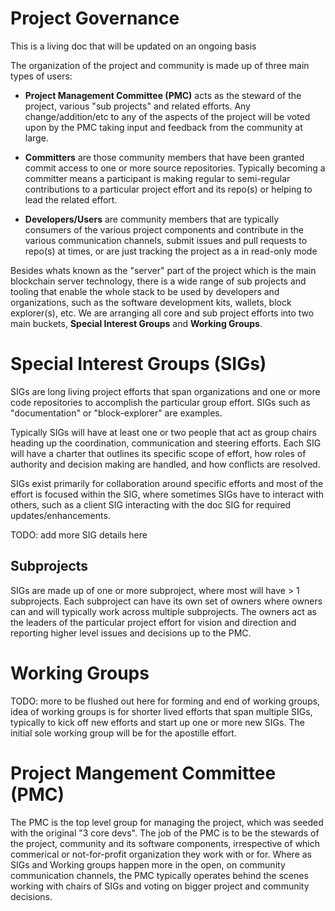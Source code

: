 
# Project Governance

This is a living doc that will be updated on an ongoing basis

The organization of the project and community is made up of three main types of users:

* **Project Management Committee (PMC)** acts as the steward of the project, various "sub projects" and related efforts. Any change/addition/etc to any of the aspects of the project will be voted upon by the PMC taking input and feedback from the community at large.

* **Committers** are those community members that have been granted commit access to one or more source repositories.  Typically becoming a committer means a participant is making regular to semi-regular contributions to a particular project effort and its repo(s) or helping to lead the related effort.

* **Developers/Users** are community members that are typically consumers of the various project components and contribute in the various communication channels, submit issues and pull requests to repo(s) at times, or are just tracking the project as a in read-only mode

Besides whats known as the "server" part of the project which is the main blockchain server technology, there is a wide range of sub projects and tooling that enable the whole stack to be used by developers and organizations, such as the software development kits, wallets, block explorer(s), etc.  We are arranging all core and sub project efforts into two main buckets, **Special Interest Groups** and **Working Groups**.

# Special Interest Groups (SIGs)

SIGs are long living project efforts that span organizations and one or more code repositories to accomplish the particular group effort.  SIGs such as "documentation" or "block-explorer" are examples.

Typically SIGs will have at least one or two people that act as group chairs heading up the coordination, communication and steering efforts.  Each SIG will have a charter that outlines its specific scope of effort, how roles of authority and decision making are handled, and how conflicts are resolved.

SIGs exist primarily for collaboration around specific efforts and most of the effort is focused within the SIG, where sometimes SIGs have to interact with others, such as a client SIG interacting with the doc SIG for required updates/enhancements.

TODO: add more SIG details here

## Subprojects

SIGs are made up of one or more subproject, where most will have > 1 subprojects.  Each subproject can have its own set of owners where owners can and will typically work across multiple subprojects.  The owners act as the leaders of the particular project effort for vision and direction and reporting higher level issues and decisions up to the PMC.

# Working Groups

TODO: more to be flushed out here for forming and end of working groups, idea of working groups is for shorter lived efforts that span multiple SIGs, typically to kick off new efforts and start up one or more new SIGs.  The initial sole working group will be for the apostille effort.

# Project Mangement Committee (PMC)

The PMC is the top level group for managing the project, which was seeded with the original "3 core devs".  The job of the PMC is to be the stewards of the project, community and its software components, irrespective of which commerical or not-for-profit organization they work with or for.  Where as SIGs and Working groups happen more in the open, on community communication channels, the PMC typically operates behind the scenes working with chairs of SIGs and voting on bigger project and community decisions.